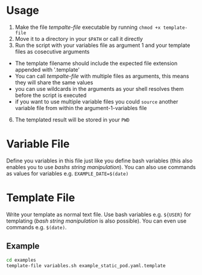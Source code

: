 # Usage
1. Make the file *tempalte-file* executable by running `chmod +x template-file`
2. Move it to a directory in your `$PATH` or call it directly
5. Run the script with your variables file as argument 1 and your template files as cosecutive arguments
  - The template filename should include the expected file extension appended with '.template'
  - You can call *tempalte-file* with multiple files as arguments, this means they will share the same values
  - you can use wildcards in the arguments as your shell resolves them before the script is executed
  - if you want to use multiple variable files you could `source` another variable file from within the argument-1-variables file
6. The templated result will be stored in your `PWD`

# Variable File

Define you variables in this file just like you define bash variables (this also enables you to use *bashs string manipulation*). You can also use commands as values for variables e.g. `EXAMPLE_DATE=$(date)`

# Template File

Write your template as normal text file. Use bash variables e.g. `${USER}` for templating (*bash string manipulation* is also possible). You can even use commands e.g. `$(date)`.


## Example
```bash
cd examples
template-file variables.sh example_static_pod.yaml.template 
```
